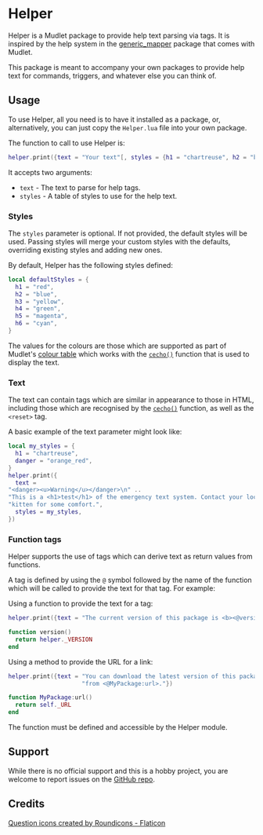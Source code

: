 # Helper

Helper is a Mudlet package to provide help text parsing via tags. It is
inspired by the help system in the [generic_mapper](https://github.com/Mudlet/Mudlet/blob/development/src/mudlet-lua/lua/generic-mapper/generic_mapper.xml)
package that comes with Mudlet.

This package is meant to accompany your own packages to provide help text for
commands, triggers, and whatever else you can think of.

## Usage
To use Helper, all you need is to have it installed as a package, or,
alternatively, you can just copy the `Helper.lua` file into your own package.

The function to call to use Helper is:

```lua
helper.print({text = "Your text"[, styles = {h1 = "chartreuse", h2 = "blue"}]})
```

It accepts two arguments:

- `text` - The text to parse for help tags.
- `styles` - A table of styles to use for the help text.

### Styles

The `styles` parameter is optional. If not provided, the default styles will be
used. Passing styles will merge your custom styles with the defaults,
overriding existing styles and adding new ones.

By default, Helper has the following styles defined:

```lua
local defaultStyles = {
  h1 = "red",
  h2 = "blue",
  h3 = "yellow",
  h4 = "green",
  h5 = "magenta",
  h6 = "cyan",
}
```

The values for the colours are those which are supported as part of Mudlet's
[colour table](https://wiki.mudlet.org/images/c/c3/ShowColors.png)
which works with the [`cecho()`](https://wiki.mudlet.org/w/Manual:Lua_Functions#cecho)
function that is used to display the text.

### Text

The text can contain tags which are similar in appearance to those in HTML,
including those which are recognised by the [`cecho()`](https://wiki.mudlet.org/w/Manual:Lua_Functions#cecho)
function, as well as the `<reset>` tag.

A basic example of the text parameter might look like:

```lua
local my_styles = {
  h1 = "chartreuse",
  danger = "orange_red",
}
helper.print({
  text =
"<danger><u>Warning</u></danger>\n" ..
"This is a <h1>test</h1> of the emergency text system. Contact your local\n" ..
"kitten for some comfort.",
  styles = my_styles,
})
```

### Function tags

Helper supports the use of tags which can derive text as return values from
functions.

A tag is defined by using the `@` symbol followed by the name of the function
which will be called to provide the text for that tag. For example:

Using a function to provide the text for a tag:

```lua
helper.print({text = "The current version of this package is <b><@version></b>."})

function version()
  return helper._VERSION
end
```

Using a method to provide the URL for a link:

```lua
helper.print({text = "You can download the latest version of this package "
                     "from <@MyPackage:url>."})

function MyPackage:url()
  return self._URL
end
```

The function must be defined and accessible by the Helper module.

## Support

While there is no official support and this is a hobby project, you are welcome
to report issues on the [GitHub repo](https://github.com/gesslar/Helper/issues).

## Credits

[Question icons created by Roundicons - Flaticon](https://www.flaticon.com/free-icons/question)
